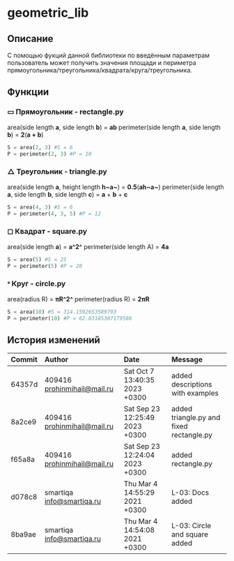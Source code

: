 # geometric_lib

## Описание

С помощью фукций данной библиотеки по введённым параметрам пользователь может получить значения площади и периметра прямоугольника/треугольника/квадрата/круга/треугольника.

## Функции

### ▭ Прямоугольник - rectangle.ру

area(side length **a**, side length **b**) = **ab**
perimeter(side length **a**, side length **b**) = **2**(**a + b**)

~~~python
S = area(2, 3) #S = 6
P = perimeter(2, 3) #P = 10
~~~

### △ Треугольник - triangle.ру

area(side length **a**, height length **h~a~**) = **0.5**(**ah~a~**)
perimeter(side length **a**, side length **b**, side length **c**) = **a** + **b** + **c**

~~~python
S = area(4, 3) #S = 6
P = perimeter(4, 3, 5) #P = 12
~~~

### ◻ Квадрат - square.ру

area(side length **a**) = **a^2^**
perimeter(side length A) = **4a**

~~~python
S = area(5) #S = 25
P = perimeter(5) #P = 20
~~~

### 𐤏 Круг - circle.ру

area(radius R) = **πR^2^**
perimeter(radius R) = **2πR**

~~~python
S = area(10) #S = 314.1592653589793
P = perimeter(10) #P = 62.83185307179586
~~~

## История изменений

|Commit |Author |Date |Message |
|:------|:------|:----|:-------|
|64357d|409416 <prohinmihail@mail.ru>|Sat Oct 7 13:40:35 2023 +0300|added descriptions with examples|
|8a2ce9|409416 <prohinmihail@mail.ru>|Sat Sep 23 12:25:49 2023 +0300|added triangle.py and fixed rectangle.py|
|f65a8a|409416 <prohinmihail@mail.ru>|Sat Sep 23 12:24:04 2023 +0300|added rectangle.py|
|d078c8|smartiqa <info@smartiqa.ru>|Thu Mar 4 14:55:29 2021 +0300|L-03: Docs added|
|8ba9ae|smartiqa <info@smartiqa.ru>|Thu Mar 4 14:54:08 2021 +0300|L-03: Circle and square added
